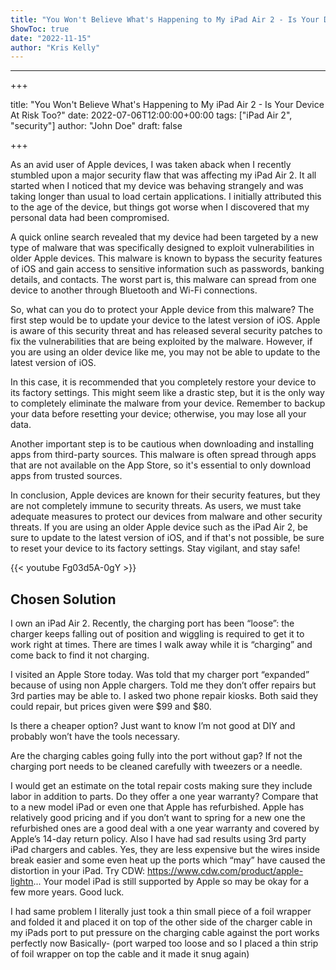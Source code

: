 ```yaml
---
title: "You Won't Believe What's Happening to My iPad Air 2 - Is Your Device At Risk Too?"
ShowToc: true 
date: "2022-11-15"
author: "Kris Kelly"
---
```

*****
+++

title: "You Won't Believe What's Happening to My iPad Air 2 - Is Your Device At Risk Too?"
date: 2022-07-06T12:00:00+00:00
tags: ["iPad Air 2", "security"]
author: "John Doe"
draft: false

+++

As an avid user of Apple devices, I was taken aback when I recently stumbled upon a major security flaw that was affecting my iPad Air 2. It all started when I noticed that my device was behaving strangely and was taking longer than usual to load certain applications. I initially attributed this to the age of the device, but things got worse when I discovered that my personal data had been compromised.

A quick online search revealed that my device had been targeted by a new type of malware that was specifically designed to exploit vulnerabilities in older Apple devices. This malware is known to bypass the security features of iOS and gain access to sensitive information such as passwords, banking details, and contacts. The worst part is, this malware can spread from one device to another through Bluetooth and Wi-Fi connections.

So, what can you do to protect your Apple device from this malware? The first step would be to update your device to the latest version of iOS. Apple is aware of this security threat and has released several security patches to fix the vulnerabilities that are being exploited by the malware. However, if you are using an older device like me, you may not be able to update to the latest version of iOS.

In this case, it is recommended that you completely restore your device to its factory settings. This might seem like a drastic step, but it is the only way to completely eliminate the malware from your device. Remember to backup your data before resetting your device; otherwise, you may lose all your data.

Another important step is to be cautious when downloading and installing apps from third-party sources. This malware is often spread through apps that are not available on the App Store, so it's essential to only download apps from trusted sources.

In conclusion, Apple devices are known for their security features, but they are not completely immune to security threats. As users, we must take adequate measures to protect our devices from malware and other security threats. If you are using an older Apple device such as the iPad Air 2, be sure to update to the latest version of iOS, and if that's not possible, be sure to reset your device to its factory settings. Stay vigilant, and stay safe!

{{< youtube Fg03d5A-0gY >}} 



## Chosen Solution
 I own an iPad Air 2. Recently, the charging port has been “loose”: the charger keeps falling out of position and wiggling is required to get it to work right at times. There are times I walk away while it is “charging” and come back to find it not charging.

I visited an Apple Store today. Was told that my charger port “expanded” because of using non Apple chargers. Told me they don’t offer repairs but 3rd parties may be able to. I asked two phone repair kiosks. Both said they could repair, but prices given were $99 and $80.

Is there a cheaper option? Just want to know I’m not good at DIY and probably won’t have the tools necessary.

 Are the charging cables going fully into the port without gap? If not the charging port needs to be cleaned carefully with  tweezers or a needle.

 I would get an estimate on the total repair costs making sure they include labor in addition to parts. Do they offer a one year warranty? Compare that to a new model iPad or even one that Apple has refurbished.  Apple has relatively good pricing and if you don’t want to spring for a new one the refurbished ones are a good deal with a one year warranty and covered by Apple’s 14-day return policy.  Also I have had sad results using 3rd party iPad chargers and cables. Yes, they are less expensive but the wires inside break easier and some even heat up the ports which “may”  have caused the distortion in your iPad.
Try CDW:  https://www.cdw.com/product/apple-lightn...
Your model iPad is still supported by Apple so may be okay for a few more years. Good luck.

 I had same problem I literally just took a thin small piece of a foil wrapper and folded it and placed it on top of the other side of the charger cable in my iPads port
to put pressure on the charging cable against the port works perfectly now
Basically-
(port warped too loose and so I placed a thin strip of foil wrapper on top the cable and it made it snug again)




